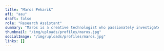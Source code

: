 ```yaml
---
title: "Maros Pekarik"
afi: "aau"
draft: false
role: "Research Assistant"
summary: "Maros is a creative technologist who passionately investigates means of developing projects in the artistic domain. He is interested in a close collaboration with artists mainly in performative settings to give birth to creative ideas with the help of technology. Although he has a software engineering background, he is specializing in interactive installations, mixed reality performances, and projection mapping."
thumbnail: "/img/uploads/profiles/maros.jpg"
socialImage: "/img/uploads/profiles/maros.jpg"
links: []
---
```


